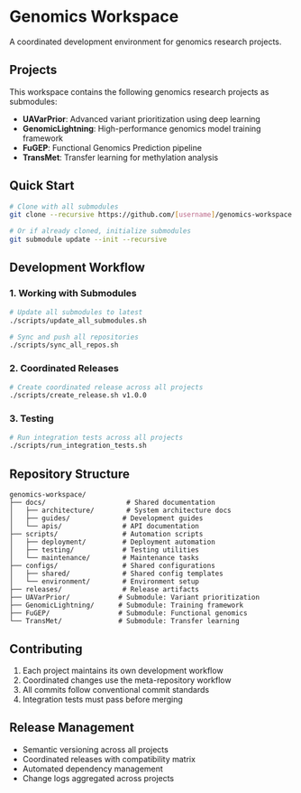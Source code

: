 # Genomics Workspace

A coordinated development environment for genomics research projects.

## Projects

This workspace contains the following genomics research projects as submodules:

- **UAVarPrior**: Advanced variant prioritization using deep learning
- **GenomicLightning**: High-performance genomics model training framework  
- **FuGEP**: Functional Genomics Prediction pipeline
- **TransMet**: Transfer learning for methylation analysis

## Quick Start

```bash
# Clone with all submodules
git clone --recursive https://github.com/[username]/genomics-workspace.git

# Or if already cloned, initialize submodules
git submodule update --init --recursive
```

## Development Workflow

### 1. Working with Submodules

```bash
# Update all submodules to latest
./scripts/update_all_submodules.sh

# Sync and push all repositories
./scripts/sync_all_repos.sh
```

### 2. Coordinated Releases

```bash
# Create coordinated release across all projects
./scripts/create_release.sh v1.0.0
```

### 3. Testing

```bash
# Run integration tests across all projects
./scripts/run_integration_tests.sh
```

## Repository Structure

```
genomics-workspace/
├── docs/                    # Shared documentation
│   ├── architecture/        # System architecture docs
│   ├── guides/             # Development guides
│   └── apis/               # API documentation
├── scripts/                # Automation scripts
│   ├── deployment/         # Deployment automation
│   ├── testing/            # Testing utilities
│   └── maintenance/        # Maintenance tasks
├── configs/                # Shared configurations
│   ├── shared/             # Shared config templates
│   └── environment/        # Environment setup
├── releases/               # Release artifacts
├── UAVarPrior/            # Submodule: Variant prioritization
├── GenomicLightning/      # Submodule: Training framework
├── FuGEP/                 # Submodule: Functional genomics
└── TransMet/              # Submodule: Transfer learning
```

## Contributing

1. Each project maintains its own development workflow
2. Coordinated changes use the meta-repository workflow
3. All commits follow conventional commit standards
4. Integration tests must pass before merging

## Release Management

- Semantic versioning across all projects
- Coordinated releases with compatibility matrix
- Automated dependency management
- Change logs aggregated across projects
